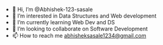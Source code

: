 - 👋 Hi, I’m @Abhishek-123-sasale
- 👀 I’m interested in Data Structures and Web development 
- 🌱 I’m currently learning Web Dev and DS
- 💞️ I’m looking to collaborate on Software Development 
- 📫 How to reach me abhisheksasale1234@gmail.com

<!---
Abhishek-123-sasale/Abhishek-123-sasale is a ✨ special ✨ repository because its `README.md` (this file) appears on your GitHub profile.
You can click the Preview link to take a look at your changes.
--->
